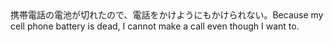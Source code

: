 <tr><td>携帯電話の電池が切れたので、電話をかけようにもかけられない。<td><tr><tr><td>Because my cell phone battery is dead, I cannot make a call even though I want to.<td><tr></table>

